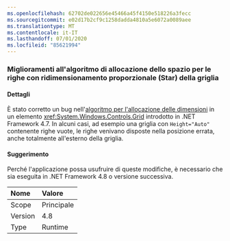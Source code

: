 ```yaml
---
ms.openlocfilehash: 62702de022656e45466a45f4150e518226a3fecc
ms.sourcegitcommit: e02d17b2cf9c1258dadda4810a5e6072a0089aee
ms.translationtype: MT
ms.contentlocale: it-IT
ms.lasthandoff: 07/01/2020
ms.locfileid: "85621994"
---
```

### <a name="improvements-to-grid-star-rows-space-allocating-algorithm"></a>Miglioramenti all'algoritmo di allocazione dello spazio per le righe con ridimensionamento proporzionale (Star) della griglia

#### <a name="details"></a>Dettagli

È stato corretto un bug nell'[algoritmo per l'allocazione delle dimensioni](https://github.com/Microsoft/dotnet/blob/master/Documentation/compatibility/wpf-grid-allocation-of-space-to-star-columns.md) in un elemento <xref:System.Windows.Controls.Grid> introdotto in .NET Framework 4.7.  In alcuni casi, ad esempio una griglia con <code>Height=&quot;Auto&quot;</code> contenente righe vuote, le righe venivano disposte nella posizione errata, anche totalmente all'esterno della griglia.

#### <a name="suggestion"></a>Suggerimento

Perché l'applicazione possa usufruire di queste modifiche, è necessario che sia eseguita in .NET Framework 4.8 o versione successiva.

| Nome    | Valore       |
|:--------|:------------|
| Scope   |Principale|
|Version|4.8|
|Type|Runtime|
